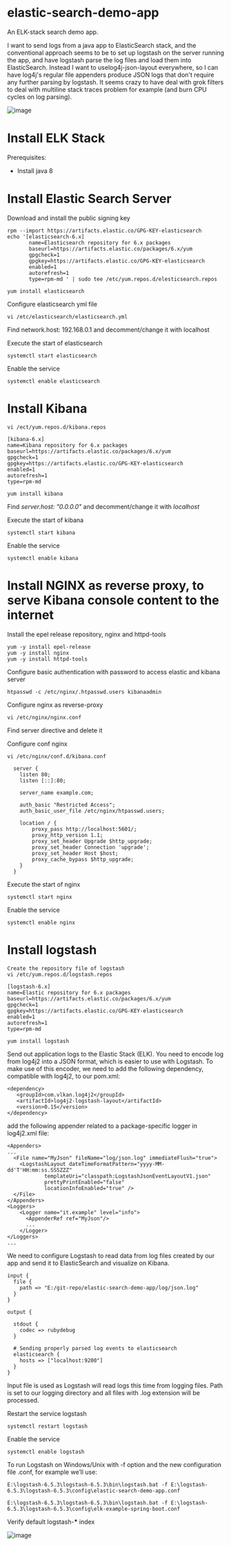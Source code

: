# elastic-search-demo-app
An ELK-stack search demo app.

I want to send logs from a java app to ElasticSearch stack, and the conventional approach seems to be to set up logstash on the server running the app, and have logstash parse the log files and load them into ElasticSearch.
Instead I want to uselog4j-json-layout everywhere, so I can have log4j's regular file appenders produce JSON logs that don't require any further parsing by logstash.
It seems crazy to have deal with grok filters to deal with multiline stack traces problem for example (and burn CPU cycles on log parsing).

![image](https://github.com/antoniopaolacci/elastic-search-demo-app/blob/master/elk-stack.png)

# Install ELK Stack #

Prerequisites:
- Install java 8 

# Install Elastic Search Server #

 Download and install the public signing key
 ```
 rpm --import https://artifacts.elastic.co/GPG-KEY-elasticsearch
 echo '[elasticsearch-6.x]
		name=Elasticsearch repository for 6.x packages
		baseurl=https://artifacts.elastic.co/packages/6.x/yum
		gpgcheck=1
		gpgkey=https://artifacts.elastic.co/GPG-KEY-elasticsearch
		enabled=1
		autorefresh=1
		type=rpm-md ' | sudo tee /etc/yum.repos.d/elesticsearch.repos
 ```
 ```
 yum install elasticsearch
 ```
 
 Configure elasticsearch yml file
 ```
 vi /etc/elasticsearch/elasticsearch.yml
 ```
 
 Find network.host: 192.168.0.1 and decomment/change it with localhost
 
 Execute the start of elasticsearch
 ```
 systemctl start elasticsearch
 ```
 Enable the service
 ```
 systemctl enable elasticsearch
 ```
# Install Kibana #
  ```
  vi /ect/yum.repos.d/kibana.repos
  
 [kibana-6.x]
 name=Kibana repository for 6.x packages
 baseurl=https://artifacts.elastic.co/packages/6.x/yum
 gpgcheck=1
 gpgkey=https://artifacts.elastic.co/GPG-KEY-elasticsearch
 enabled=1
 autorefresh=1
 type=rpm-md
 ```
 ```
 yum install kibana
 ```
 
 Find <i>server.host: "0.0.0.0"</i> and decomment/change it with <i>localhost</i>
 
 Execute the start of kibana
 ```
 systemctl start kibana
 ```
 
 Enable the service
 
 ```
 systemctl enable kibana
 ```

# Install NGINX as reverse proxy, to serve Kibana console content to the internet #

  Install the epel release repository, nginx and httpd-tools
  ```
  yum -y install epel-release
  yum -y install nginx
  yum -y install httpd-tools
  ```
  
  Configure basic authentication with password to access elastic and kibana server
  
  ```
  htpasswd -c /etc/nginx/.htpasswd.users kibanaadmin
  ```
  
  Configure nginx as reverse-proxy
  ```
  vi /etc/nginx/nginx.conf 
  ```
  
  Find server directive and delete it 
  
  Configure conf nginx
  
  ```
  vi /etc/nginx/conf.d/kibana.conf
  
	server {
	  listen 80;
	  listen [::]:80;

	  server_name example.com;

	  auth_basic "Restricted Access";
	  auth_basic_user_file /etc/nginx/htpasswd.users;
	  
	  location / {
		  proxy_pass http://localhost:5601/;
		  proxy_http_version 1.1;
		  proxy_set_header Upgrade $http_upgrade;
		  proxy_set_header Connection 'upgrade';
		  proxy_set_header Host $host;
		  proxy_cache_bypass $http_upgrade;
	  }
	}
  ```
  
  Execute the start of nginx
  ```
  systemctl start nginx
  ```
  
  Enable the service
  ```
  systemctl enable nginx
  ```
  
# Install logstash #

  ```
  Create the repository file of logstash
  vi /etc/yum.repos.d/logstash.repos
  
  [logstash-6.x]
  name=Elastic repository for 6.x packages
  baseurl=https://artifacts.elastic.co/packages/6.x/yum
  gpgcheck=1
  gpgkey=https://artifacts.elastic.co/GPG-KEY-elasticsearch
  enabled=1
  autorefresh=1
  type=rpm-md
  ```
  
  ```
  yum install logstash
  ```
  
 Send out application logs to the Elastic Stack (ELK). 
 You need to encode log from log4j2 into a JSON format, which is easier to use with Logstash.
 To make use of this encoder, we need to add the following dependency, compatible with log4j2, to our pom.xml:
 
 ```
 <dependency>
	<groupId>com.vlkan.log4j2</groupId>
	<artifactId>log4j2-logstash-layout</artifactId>
	<version>0.15</version>
</dependency>
```
add the following appender related to a package-specific logger in log4j2.xml file: 
```...
<Appenders>
...
  <File name="MyJson" fileName="log/json.log" immediateFlush="true">
	<LogstashLayout dateTimeFormatPattern="yyyy-MM-dd'T'HH:mm:ss.SSSZZZ"
			templateUri="classpath:LogstashJsonEventLayoutV1.json"
			prettyPrintEnabled="false" 
			locationInfoEnabled="true" />
  </File>
</Appenders>
<Loggers>
	<Logger name="it.example" level="info">
      <AppenderRef ref="MyJson"/>
	  ...
    </Logger>
</Loggers>
...
```
 
 We need to configure Logstash to read data from log files created by our app and send it to ElasticSearch and visualize on Kibana.
```
input {
  file {
	path => "E:/git-repo/elastic-search-demo-app/log/json.log"
  }
}

output {

  stdout {
	codec => rubydebug
  }

  # Sending properly parsed log events to elasticsearch
  elasticsearch {
	hosts => ["localhost:9200"]
  }
}
```
 
 Input file is used as Logstash will read logs this time from logging files.
 Path is set to our logging directory and all files with .log extension will be processed.
 
 Restart the service logstash
 ```
 systemctl restart logstash
 ```
 
 Enable the service
 ```
 systemctl enable logstash
 ```
 
 To run Logstash on Windows/Unix with -f option and the new configuration file .conf, for example we’ll use:
 ```
 E:\logstash-6.5.3\logstash-6.5.3\bin\logstash.bat -f E:\logstash-6.5.3\logstash-6.5.3\config\elastic-search-demo-app.conf
 
 E:\logstash-6.5.3\logstash-6.5.3\bin\logstash.bat -f E:\logstash-6.5.3\logstash-6.5.3\config\elk-example-spring-boot.conf
 ```
 
 Verify default logstash-<b>*</b> index 
 
 ![image](https://github.com/antoniopaolacci/elastic-search-demo-app/blob/master/logstash.jpg)
